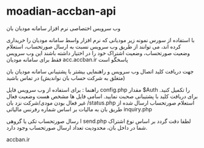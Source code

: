 # moadian-accban-api

وب سرویس اختصاصی نرم افزار سامانه مودیان بان

با استفاده از سورس نمونه زیر مودیانی که نرم افزار واسط سامانه مودیان را خریداری کرده اند، می توانند از طریق وب سرویس نسبت به ارسال صورتحساب، استعلام وضعیت صورتحساب، وضعیت اشتراک خود را در اختیار داشته باشند
این وب سرویس فقط برای سامانه مودیان acc.accban.ir  پاسخگو است

جهت دریافت کلید اتصال وب سرویس و راهنمایی بیشتر با پشتیبانی سامانه مودیان بان (متغلق به شرکت حساب بان نواندیش) در تماس باشید

راهنما :
برای استفاده از وب سرویس فایل config.php  مقدار $Auth را تکمیل کنید. برای دریافت کلید با پشتیبانی صحبت نمایید.
اسامی فایل ها مشخص هست
وضعیت فعال / غیر فعال بودن مودی/شرکت نزد بانstatus.php 
استعلام صورتحساب ارسال شده از طریق بان به مالیات بر اساس شماره رفرنس مالیاتی inquiry.php

ا
رسال صورتحساب تکی یا گروهی send.php
لطفا دقت گردد بر اساس نوع اشتراک شما در داخل بان، محدودیت تعداد ارسال صورتحساب وجود دارد. 


accban.ir
